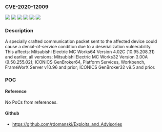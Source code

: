 ### [CVE-2020-12009](https://cve.mitre.org/cgi-bin/cvename.cgi?name=CVE-2020-12009)
![](https://img.shields.io/static/v1?label=Product&message=GenBroker32&color=blue)
![](https://img.shields.io/static/v1?label=Product&message=GenBroker64%2C%20Platform%20Services%2C%20Workbench%2C%20FrameWorX%20Server&color=blue)
![](https://img.shields.io/static/v1?label=Product&message=MC%20Works32&color=blue)
![](https://img.shields.io/static/v1?label=Product&message=MC%20Works64&color=blue)
![](https://img.shields.io/static/v1?label=Version&message=n%2Fa&color=blue)
![](https://img.shields.io/static/v1?label=Vulnerability&message=DESERIALIZATION%20OF%20UNTRUSTED%20DATA%20CWE-502&color=brighgreen)

### Description

A specially crafted communication packet sent to the affected device could cause a denial-of-service condition due to a deserialization vulnerability. This affects: Mitsubishi Electric MC Works64 Version 4.02C (10.95.208.31) and earlier, all versions; Mitsubishi Electric MC Works32 Version 3.00A (9.50.255.02); ICONICS GenBroker64, Platform Services, Workbench, FrameWorX Server v10.96 and prior; ICONICS GenBroker32 v9.5 and prior.

### POC

#### Reference
No PoCs from references.

#### Github
- https://github.com/rdomanski/Exploits_and_Advisories

